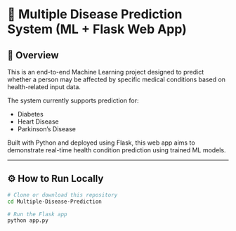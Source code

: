 # 🔬 Multiple Disease Prediction System (ML + Flask Web App)

## 🧠 Overview
This is an end-to-end Machine Learning project designed to predict whether a person may be affected by specific medical conditions based on health-related input data.

The system currently supports prediction for:
- Diabetes
- Heart Disease
- Parkinson’s Disease

Built with Python and deployed using Flask, this web app aims to demonstrate real-time health condition prediction using trained ML models.

---

## ⚙️ How to Run Locally

```bash
# Clone or download this repository
cd Multiple-Disease-Prediction

# Run the Flask app
python app.py
